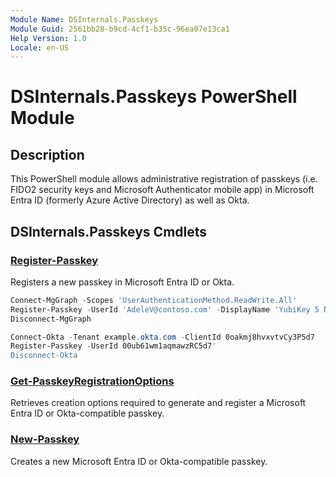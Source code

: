 ```yaml
---
Module Name: DSInternals.Passkeys
Module Guid: 2561bb28-b9cd-4cf1-b35c-96ea07e13ca1
Help Version: 1.0
Locale: en-US
---
```


# DSInternals.Passkeys PowerShell Module

## Description

This PowerShell module allows administrative registration of passkeys (i.e. FIDO2 security keys and Microsoft Authenticator mobile app) in Microsoft Entra ID (formerly Azure Active Directory) as well as Okta.

## DSInternals.Passkeys Cmdlets

### [Register-Passkey](Register-Passkey.md)

Registers a new passkey in Microsoft Entra ID or Okta.

```powershell
Connect-MgGraph -Scopes 'UserAuthenticationMethod.ReadWrite.All'
Register-Passkey -UserId 'AdeleV@contoso.com' -DisplayName 'YubiKey 5 Nano'
Disconnect-MgGraph
```

```powershell
Connect-Okta -Tenant example.okta.com -ClientId 0oakmj8hvxvtvCy3P5d7
Register-Passkey -UserId 00ub61wm1aqmawzRC5d7'
Disconnect-Okta
```

### [Get-PasskeyRegistrationOptions](Get-PasskeyRegistrationOptions.md)

Retrieves creation options required to generate and register a Microsoft Entra ID or Okta-compatible passkey.

### [New-Passkey](New-Passkey.md)

Creates a new Microsoft Entra ID or Okta-compatible passkey.
